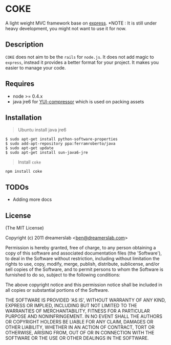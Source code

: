 # COKE

A light weight MVC framework base on [express](http://expressjs.com/). *NOTE : It is still under heavy development, you might not want to use it for now.



## Description

  `COKE` does not aim to be the `rails` for `node.js`. It does not add magic to `express`, instead it provides a better format for your project. It makes you easier to manage your code.



## Requires

  - node >= 0.4.x
  - java jre6 for [YUI-compressor](http://developer.yahoo.com/yui/compressor/) which is used on packing assets



## Installation

> Ubuntu install java jre6

    $ sudo apt-get install python-software-properties
    $ sudo add-apt-repository ppa:ferramroberto/java
    $ sudo apt-get update
    $ sudo apt-get install sun-java6-jre

> Install `coke`

    npm install coke



## TODOs

- Adding more docs


## License

(The MIT License)

Copyright (c) 2011 dreamerslab &lt;ben@dreamerslab.com&gt;

Permission is hereby granted, free of charge, to any person obtaining
a copy of this software and associated documentation files (the
'Software'), to deal in the Software without restriction, including
without limitation the rights to use, copy, modify, merge, publish,
distribute, sublicense, and/or sell copies of the Software, and to
permit persons to whom the Software is furnished to do so, subject to
the following conditions:

The above copyright notice and this permission notice shall be
included in all copies or substantial portions of the Software.

THE SOFTWARE IS PROVIDED 'AS IS', WITHOUT WARRANTY OF ANY KIND,
EXPRESS OR IMPLIED, INCLUDING BUT NOT LIMITED TO THE WARRANTIES OF
MERCHANTABILITY, FITNESS FOR A PARTICULAR PURPOSE AND NONINFRINGEMENT.
IN NO EVENT SHALL THE AUTHORS OR COPYRIGHT HOLDERS BE LIABLE FOR ANY
CLAIM, DAMAGES OR OTHER LIABILITY, WHETHER IN AN ACTION OF CONTRACT,
TORT OR OTHERWISE, ARISING FROM, OUT OF OR IN CONNECTION WITH THE
SOFTWARE OR THE USE OR OTHER DEALINGS IN THE SOFTWARE.